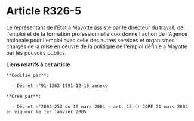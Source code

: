 # Article R326-5

Le représentant de l'Etat à Mayotte assisté par le directeur du travail, de l'emploi et de la formation professionnelle
coordonne l'action de l'Agence nationale pour l'emploi avec celle des autres services et organismes chargés de la mise en
oeuvre de la politique de l'emploi définie à Mayotte par les pouvoirs publics.

**Liens relatifs à cet article**

	**Codifié par**:

	  - Décret n°91-1263 1991-12-16 annexe

	**Créé par**:

	  - Décret n°2004-253 du 19 mars 2004 - art. 15 () JORF 21 mars 2004 en vigueur le 1er janvier 2005
